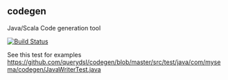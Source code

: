 ## codegen


Java/Scala Code generation tool

[![Build Status](https://travis-ci.org/querydsl/codegen.svg?branch=master)](https://travis-ci.org/querydsl/codegen)

See this test for examples https://github.com/querydsl/codegen/blob/master/src/test/java/com/mysema/codegen/JavaWriterTest.java


